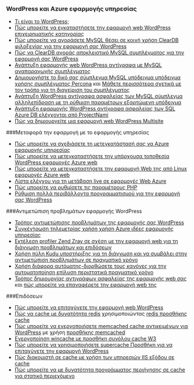 
### <a name="wordpress-and-azure-app-service"></a>WordPress και Azure εφαρμογής υπηρεσίας
   
- [Τι είναι το WordPress;](https://wordpress.org/)
- [Πώς μπορείτε να εγκαταστήσετε την εφαρμογή web WordPress επιχειρηματικής κατηγορίας](../articles/app-service-web/web-sites-php-enterprise-wordpress.md)
- [Πώς μπορείτε να αγοράσετε MySQL θέσει σε κοινή χρήση ClearDB φιλοξενίας για την εφαρμογή σας WordPress](http://blog.syntaxc4.net/post/2012/12/03/provisioning-a-mysql-database-from-the-windows-azure-store.aspx)
- [Πώς να ClearDB αγοράς αποκλειστικό MySQL συμπλέγματος για την εφαρμογή σας WordPress](https://azure.microsoft.com/blog/announcing-new-mysql-premium-tiers-from-cleardb/)
- [Ανάπτυξη εφαρμογής web WordPress αντίγραφα με MySQL αναπαραγωγής συμπλέγματος](https://azure.microsoft.com/documentation/templates/wordpress-mysql-replication/)
- [Δημιουργήστε το δικό σας σύμπλεγμα MySQL υπόδειγμα υπόδειγμα χρήσης συμπλέγματος Percona](https://azure.microsoft.com/documentation/templates/mysql-ha-pxc/) και [Μάθετε περισσότερα σχετικά με τον τρόπο για τη διαχείριση του συμπλέγματος](https://github.com/fanjeffrey/axiom.articles/tree/master/pxc)
- [Ανάπτυξη WordPress αντίγραφα ασφαλείας των MySQL σύμπλεγμα αλληλεπίδραση με τη ρύθμιση παραμέτρων εξαρτώμενη υπόδειγμα](https://azure.microsoft.com/documentation/templates/mysql-replication/)
- [Ανάπτυξη εφαρμογής WordPress αντίγραφα ασφαλείας των SQL Azure DB ελέγχονται από ProjectNami](https://azure.microsoft.com/marketplace/partners/projectnami/projectnami/)
- [Πώς να δημιουργείτε μια εφαρμογή web WordPress Multisite](../articles/app-service-web/web-sites-php-convert-wordpress-multisite.md)


###<a name="porting-your-application-to-app-service"></a>Μεταφορά την εφαρμογή με το εφαρμογής υπηρεσίας 
- [Πώς μπορείτε να σχεδιάσετε τη μετεγκατάστασή σας να Azure εφαρμογής υπηρεσίας](https://azure.microsoft.com/blog/how-to-plan-your-migration-to-azure-websites/)
- [Πώς μπορείτε να μετεγκαταστήσετε την υπάρχουσα τοποθεσία WordPress εφαρμογές Azure web](https://sunithamk.wordpress.com/2013/11/06/migrate-your-existing-wordpress-site-to-windows-azure/)
- [Πώς μπορείτε να μετεγκαταστήσετε την εφαρμογή Web της από Linux εφαρμογές Azure web](https://www.movemetothecloud.net/LinuxMigration)
- [Λίστα ελέγχου για τη μετάβαση live σε εφαρμογές Web Azure](https://sunithamk.wordpress.com/2015/10/27/azure-web-apps-basic-operations-checklist/)
- [Πώς μπορείτε να ρυθμίσετε τις παραμέτρους PHP](../articles/app-service-web/web-sites-php-configure.md)
- [Ρύθμιση πολλά περιβάλλοντα προγραμματισμού για την εφαρμογή σας WordPress](../articles/app-service-web/app-service-web-staged-publishing-realworld-scenarios.md)

###<a name="troubleshooting-wordpress-application"></a>Αντιμετώπιση προβλημάτων εφαρμογής WordPress
- [Τρόπος αντιμετώπισης προβλημάτων της εφαρμογής σας WordPress](https://sunithamk.wordpress.com/2014/09/04/wordpress-troubleshooting-techniques-on-azure-websites/)
- [Συγκέντρωση τηλεμετρίας χρήση χρήση Azure ιδέες εφαρμογής υπηρεσίας](https://azure.microsoft.com/blog/usage-analytics-for-wordpress-with-azure-app-insights/)
- [Εκτέλεση profiler Zend Zray σε σχέση με την εφαρμογή web για τη διάγνωση προβλημάτων και επιδόσεων](https://sunithamk.wordpress.com/2015/08/04/profiling-php-application-on-azure-web-apps/)
- [Χρήση πύλη Kudu υποστήριξης για τη διάγνωση και να συμβάλει στην αντιμετώπιση προβλημάτων σε πραγματικό χρόνο](https://sunithamk.wordpress.com/2015/11/04/diagnose-and-mitigate-issues-with-azure-web-apps-support-portal/)
- [Χρήση διάφορα αυτόματης-διορθώσετε τους κανόνες για την αυτοματοποίηση επίλυση περιστατικά πραγματικό χρόνο](http://microsoftazurewebsitescheatsheet.info/#auto-heal)
- [Τρόπος δημιουργίας αντιγράφων ασφαλείας της εφαρμογής web σας](../articles/app-service-web/web-sites-backup.md) και [πώς μπορείτε να επαναφέρετε την εφαρμογή web της](../articles/app-service-web/web-sites-restore.md)

###<a name="performance"></a>Επιδόσεων
- [Πώς μπορείτε να επιταχύνετε την εφαρμογή web WordPress](https://sunithamk.wordpress.com/2014/08/01/10-ways-to-speed-up-your-wordpress-site-on-azure-websites/)
- [Πώς να cache με δυνατότητα redis](../articles/redis-cache/cache-dotnet-how-to-use-azure-redis-cache.md) χρησιμοποιώντας [redis προσθήκης cache](https://wordpress.org/plugins/wp-redis/)
- [Πώς μπορείτε να ενεργοποιήσετε memcached cache αντικειμένων για WordPress](../articles/app-service-web/web-sites-connect-to-redis-using-memcache-protocol.md) με χρήση [προσθήκης memcached](https://wordpress.org/plugins/memcached/)
- [Ενεργοποίηση wincache με προσθήκη συνόλου cache W3](https://wordpress.org/plugins/w3-total-cache/)
- [Πώς μπορείτε να χρησιμοποιήσετε supercache Προσθήκη για να επιταχύνετε την εφαρμογή WordPress](http://ruslany.net/2008/12/speed-up-wordpress-on-iis-70/)
- [Πώς διακομιστή σε cache με χρήση των υπηρεσιών IIS εξόδου σε cache](http://blogs.msdn.com/b/brian_swan/archive/2011/06/08/performance-tuning-php-apps-on-windows-iis-with-output-caching.aspx)
- [Πώς μπορείτε να με δυνατότητα προγράμματος περιήγησης σε cache για στατικό περιεχόμενο](http://www.iis.net/configreference/system.webserver/staticcontent)
